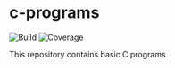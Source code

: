 # c-programs

![Build](https://img.shields.io/badge/build-passing-brightgreen.svg)
![Coverage](https://img.shields.io/badge/coverage-100%25-brightgreen.svg)

This repository contains basic C programs
